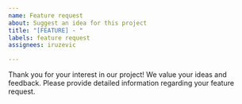 ```yaml
---
name: Feature request
about: Suggest an idea for this project
title: "[FEATURE] - "
labels: feature request
assignees: iruzevic

---
```


Thank you for your interest in our project! We value your ideas and feedback. Please provide detailed information regarding your feature request.
